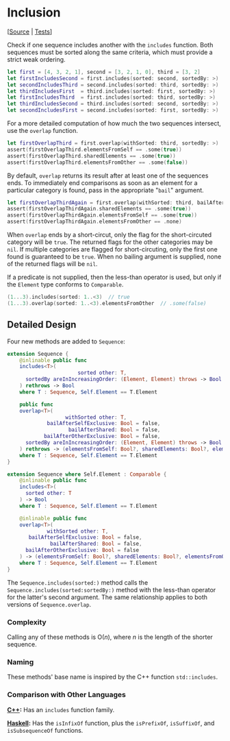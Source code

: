 #  Inclusion

[[Source](https://github.com/apple/swift-algorithms/blob/main/Sources/Algorithms/Includes.swift) | 
 [Tests](https://github.com/apple/swift-algorithms/blob/main/Tests/SwiftAlgorithmsTests/IncludesTests.swift)]

Check if one sequence includes another with the `includes` function.
Both sequences must be sorted along the same criteria,
which must provide a strict weak ordering.

```swift
let first = [4, 3, 2, 1], second = [3, 2, 1, 0], third = [3, 2]
let firstIncludesSecond = first.includes(sorted: second, sortedBy: >)  // false
let secondIncludesThird = second.includes(sorted: third, sortedBy: >)  // true
let thirdIncludesFirst  = third.includes(sorted: first, sortedBy: >)   // false
let firstIncludesThird  = first.includes(sorted: third, sortedBy: >)   // true
let thirdIncludesSecond = third.includes(sorted: second, sortedBy: >)  // false
let secondIncludesFirst = second.includes(sorted: first, sortedBy: >)  // false
```

For a more detailed computation of how much the two sequences intersect,
use the `overlap` function.

```swift
let firstOverlapThird = first.overlap(withSorted: third, sortedBy: >)
assert(firstOverlapThird.elementsFromSelf == .some(true))
assert(firstOverlapThird.sharedElements == .some(true))
assert(firstOverlapThird.elementsFromOther == .some(false))
```

By default, `overlap` returns its result after at least one of the sequences ends.
To immediately end comparisons as soon as an element for a particular category is found,
pass in the appropriate "`bail`" argument.

```swift
let firstOverlapThirdAgain = first.overlap(withSorted: third, bailAfterShared: true, sortedBy: >)
assert(firstOverlapThirdAgain.sharedElements == .some(true))
assert(firstOverlapThirdAgain.elementsFromSelf == .some(true))
assert(firstOverlapThirdAgain.elementsFromOther == .none)
```

When `overlap` ends by a short-circut,
only the flag for the short-circuted category will be `true`.
The returned flags for the other categories may be `nil`.
If multiple categories are flagged for short-circuting,
only the first one found is guaranteed to be `true`.
When no bailing argument is supplied,
none of the returned flags will be `nil`.

If a predicate is not supplied,
then the less-than operator is used,
but only if the `Element` type conforms to `Comparable`.

```swift
(1...3).includes(sorted: 1..<3)  // true
(1...3).overlap(sorted: 1..<3).elementsFromOther  // .some(false)
```

## Detailed Design

Four new methods are added to `Sequence`:

```swift
extension Sequence {
    @inlinable public func
    includes<T>(
                       sorted other: T,
      sortedBy areInIncreasingOrder: (Element, Element) throws -> Bool
    ) rethrows -> Bool
    where T : Sequence, Self.Element == T.Element

    public func
    overlap<T>(
                   withSorted other: T, 
             bailAfterSelfExclusive: Bool = false,
                    bailAfterShared: Bool = false,
            bailAfterOtherExclusive: Bool = false,
      sortedBy areInIncreasingOrder: (Element, Element) throws -> Bool
    ) rethrows -> (elementsFromSelf: Bool?, sharedElements: Bool?, elementsFromOther: Bool?)
    where T : Sequence, Self.Element == T.Element
}

extension Sequence where Self.Element : Comparable {
    @inlinable public func
    includes<T>(
      sorted other: T
    ) -> Bool
    where T : Sequence, Self.Element == T.Element

    @inlinable public func
    overlap<T>(
             withSorted other: T,
       bailAfterSelfExclusive: Bool = false,
              bailAfterShared: Bool = false,
      bailAfterOtherExclusive: Bool = false
    ) -> (elementsFromSelf: Bool?, sharedElements: Bool?, elementsFromOther: Bool?)
    where T : Sequence, Self.Element == T.Element
}
```

The `Sequence.includes(sorted:)` method calls the
`Sequence.includes(sorted:sortedBy:)` method with the less-than operator for
the latter's second argument.
The same relationship applies to both versions of `Sequence.overlap`.

### Complexity

Calling any of these methods is O(_n_),
where *n* is the length of the shorter sequence.

### Naming

These methods' base name is inspired by the C++ function `std::includes`.

### Comparison with Other Languages

**[C++][C++]:** Has an `includes` function family.

**[Haskell][Haskell]:** Has the `isInfixOf` function, plus the `isPrefixOf`,
`isSuffixOf`, and `isSubsequenceOf` functions.

<!-- Link references for other languages -->

[C++]: https://en.cppreference.com/w/cpp/algorithm/includes
[Haskell]: https://hackage.haskell.org/package/base-4.20.0.1/docs/Data-List.html#v:isInfixOf
